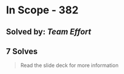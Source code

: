 # In Scope - 382
## Solved by: _Team Effort_
## 7 Solves

> Read the slide deck for more information